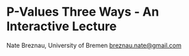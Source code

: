 # P-Values Three Ways - An Interactive Lecture

Nate Breznau, University of Bremen
breznau.nate@gmail.com

